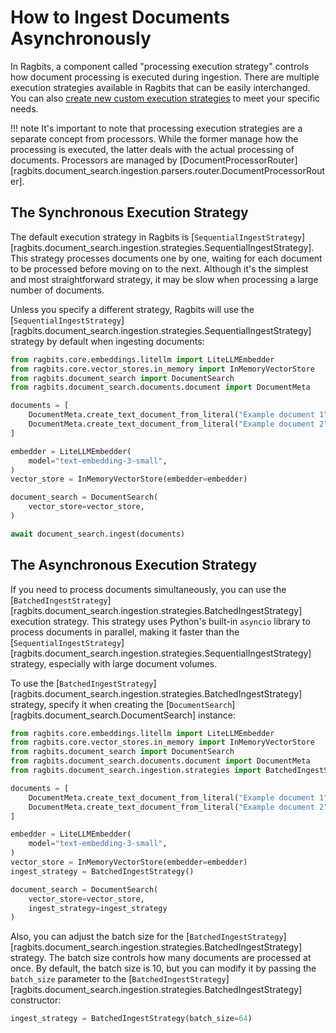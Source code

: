 # How to Ingest Documents Asynchronously

In Ragbits, a component called "processing execution strategy" controls how document processing is executed during ingestion. There are multiple execution strategies available in Ragbits that can be easily interchanged. You can also [create new custom execution strategies](create_custom_execution_strategy.md) to meet your specific needs.

!!! note
    It's important to note that processing execution strategies are a separate concept from processors. While the former manage how the processing is executed, the latter deals with the actual processing of documents. Processors are managed by [DocumentProcessorRouter][ragbits.document_search.ingestion.parsers.router.DocumentProcessorRouter].

## The Synchronous Execution Strategy

The default execution strategy in Ragbits is [`SequentialIngestStrategy`][ragbits.document_search.ingestion.strategies.SequentialIngestStrategy]. This strategy processes documents one by one, waiting for each document to be processed before moving on to the next. Although it's the simplest and most straightforward strategy, it may be slow when processing a large number of documents.

Unless you specify a different strategy, Ragbits will use the [`SequentialIngestStrategy`][ragbits.document_search.ingestion.strategies.SequentialIngestStrategy] strategy by default when ingesting documents:

```python
from ragbits.core.embeddings.litellm import LiteLLMEmbedder
from ragbits.core.vector_stores.in_memory import InMemoryVectorStore
from ragbits.document_search import DocumentSearch
from ragbits.document_search.documents.document import DocumentMeta

documents = [
    DocumentMeta.create_text_document_from_literal("Example document 1"),
    DocumentMeta.create_text_document_from_literal("Example document 2"),
]

embedder = LiteLLMEmbedder(
    model="text-embedding-3-small",
)
vector_store = InMemoryVectorStore(embedder=embedder)

document_search = DocumentSearch(
    vector_store=vector_store,
)

await document_search.ingest(documents)
```

## The Asynchronous Execution Strategy

If you need to process documents simultaneously, you can use the [`BatchedIngestStrategy`][ragbits.document_search.ingestion.strategies.BatchedIngestStrategy] execution strategy. This strategy uses Python's built-in `asyncio` library to process documents in parallel, making it faster than the [`SequentialIngestStrategy`][ragbits.document_search.ingestion.strategies.SequentialIngestStrategy] strategy, especially with large document volumes.

To use the [`BatchedIngestStrategy`][ragbits.document_search.ingestion.strategies.BatchedIngestStrategy] strategy, specify it when creating the [`DocumentSearch`][ragbits.document_search.DocumentSearch] instance:

```python
from ragbits.core.embeddings.litellm import LiteLLMEmbedder
from ragbits.core.vector_stores.in_memory import InMemoryVectorStore
from ragbits.document_search import DocumentSearch
from ragbits.document_search.documents.document import DocumentMeta
from ragbits.document_search.ingestion.strategies import BatchedIngestStrategy

documents = [
    DocumentMeta.create_text_document_from_literal("Example document 1"),
    DocumentMeta.create_text_document_from_literal("Example document 2"),
]

embedder = LiteLLMEmbedder(
    model="text-embedding-3-small",
)
vector_store = InMemoryVectorStore(embedder=embedder)
ingest_strategy = BatchedIngestStrategy()

document_search = DocumentSearch(
    vector_store=vector_store,
    ingest_strategy=ingest_strategy
)
```

Also, you can adjust the batch size for the [`BatchedIngestStrategy`][ragbits.document_search.ingestion.strategies.BatchedIngestStrategy] strategy. The batch size controls how many documents are processed at once. By default, the batch size is 10, but you can modify it by passing the `batch_size` parameter to the [`BatchedIngestStrategy`][ragbits.document_search.ingestion.strategies.BatchedIngestStrategy] constructor:

```python
ingest_strategy = BatchedIngestStrategy(batch_size=64)
```
